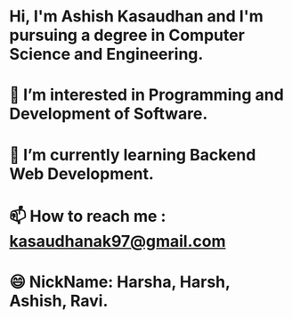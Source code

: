 # Hi, I'm Ashish Kasaudhan and I'm pursuing a degree in Computer Science and Engineering.
# 👀 I’m interested in Programming and Development of Software.
# 🌱 I’m currently learning Backend Web Development.
# 📫 How to reach me : kasaudhanak97@gmail.com
# 😄 NickName: Harsha, Harsh, Ashish, Ravi.


